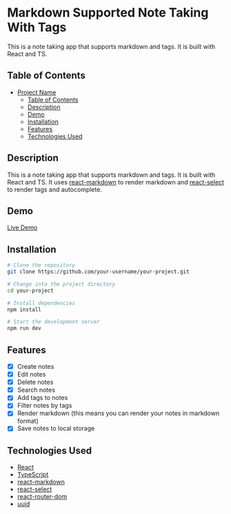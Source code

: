 # Markdown Supported Note Taking With Tags

This is a note taking app that supports markdown and tags. It is built with React and TS.


## Table of Contents

- [Project Name](#project-name)
  - [Table of Contents](#table-of-contents)
  - [Description](#description)
  - [Demo](#demo)
  - [Installation](#installation)
  - [Features](#features)
  - [Technologies Used](#technologies-used)

## Description

This is a note taking app that supports markdown and tags. It is built with React and TS. It uses [react-markdown](https://www.npmjs.com/package/react-markdown) to render markdown and [react-select](https://www.npmjs.com/package/react-select) to render tags and autocomplete.

## Demo

[Live Demo](https://salma247.github.io/note-taking-app/)

## Installation

```bash
# Clone the repository
git clone https://github.com/your-username/your-project.git

# Change into the project directory
cd your-project

# Install dependencies
npm install

# Start the development server
npm run dev
```

## Features

- [x] Create notes
- [x] Edit notes
- [x] Delete notes
- [x] Search notes
- [x] Add tags to notes
- [x] Filter notes by tags
- [x] Render markdown (this means you can render your notes in markdown format)
- [x] Save notes to local storage

## Technologies Used

- [React](https://reactjs.org/)
- [TypeScript](https://www.typescriptlang.org/)
- [react-markdown](https://www.npmjs.com/package/react-markdown)
- [react-select](https://www.npmjs.com/package/react-select)
- [react-router-dom](https://www.npmjs.com/package/react-router-dom)
- [uuid](https://www.npmjs.com/package/uuid)


